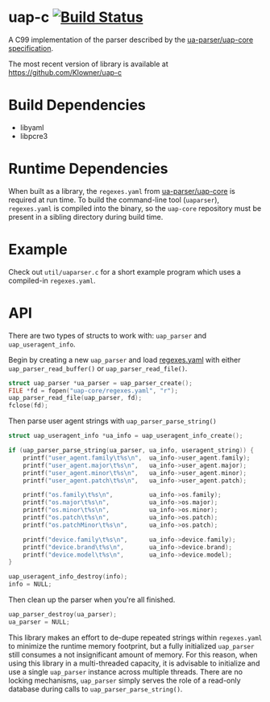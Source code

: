 uap-c [![Build Status](https://travis-ci.org/Klowner/uap-c.svg?branch=master)](https://travis-ci.org/Klowner/uap-c)
=====

A C99 implementation of the parser described by the [ua-parser/uap-core specification](https://github.com/ua-parser/uap-core/blob/master/docs/specification.md).

The most recent version of library is available at https://github.com/Klowner/uap-c

Build Dependencies
============
 - libyaml
 - libpcre3

Runtime Dependencies
====================
When built as a library, the `regexes.yaml` from [ua-parser/uap-core](https://github.com/ua-parser/uap-core/) is required at run time.
To build the command-line tool (`uaparser`), `regexes.yaml` is compiled into the binary, so the `uap-core` repository must
be present in a sibling directory during build time.

Example
=======
Check out `util/uaparser.c` for a short example program which uses a compiled-in `regexes.yaml`.

API
===
There are two types of structs to work with: `uap_parser` and `uap_useragent_info`.

Begin by creating a new `uap_parser` and load [regexes.yaml](https://github.com/ua-parser/uap-core/blob/master/regexes.yaml)
with either `uap_parser_read_buffer()` or `uap_parser_read_file()`.
```C
struct uap_parser *ua_parser = uap_parser_create();
FILE *fd = fopen("uap-core/regexes.yaml", "r");
uap_parser_read_file(uap_parser, fd);
fclose(fd);
```

Then parse user agent strings with `uap_parser_parse_string()`
```C
struct uap_useragent_info *ua_info = uap_useragent_info_create();

if (uap_parser_parse_string(ua_parser, ua_info, useragent_string)) {
    printf("user_agent.family\t%s\n",  ua_info->user_agent.family);
    printf("user_agent.major\t%s\n",   ua_info->user_agent.major);
    printf("user_agent.minor\t%s\n",   ua_info->user_agent.minor);
    printf("user_agent.patch\t%s\n",   ua_info->user_agent.patch);

    printf("os.family\t%s\n",          ua_info->os.family);
    printf("os.major\t%s\n",           ua_info->os.major);
    printf("os.minor\t%s\n",           ua_info->os.minor);
    printf("os.patch\t%s\n",           ua_info->os.patch);
    printf("os.patchMinor\t%s\n",      ua_info->os.patch);

    printf("device.family\t%s\n",      ua_info->device.family);
    printf("device.brand\t%s\n",       ua_info->device.brand);
    printf("device.model\t%s\n",       ua_info->device.model);
}

uap_useragent_info_destroy(info);
info = NULL;
```

Then clean up the parser when you're all finished.
```C
uap_parser_destroy(ua_parser);
ua_parser = NULL;
```

This library makes an effort to de-dupe repeated strings within `regexes.yaml` to minimize the runtime
memory footprint, but a fully initialized `uap_parser` still consumes a not insignificant amount of memory.
For this reason, when using this library in a multi-threaded capacity, it is advisable to initialize and
use a single `uap_parser` instance across multiple threads. There are no locking mechanisms, `uap_parser`
simply serves the role of a read-only database during calls to `uap_parser_parse_string()`.
